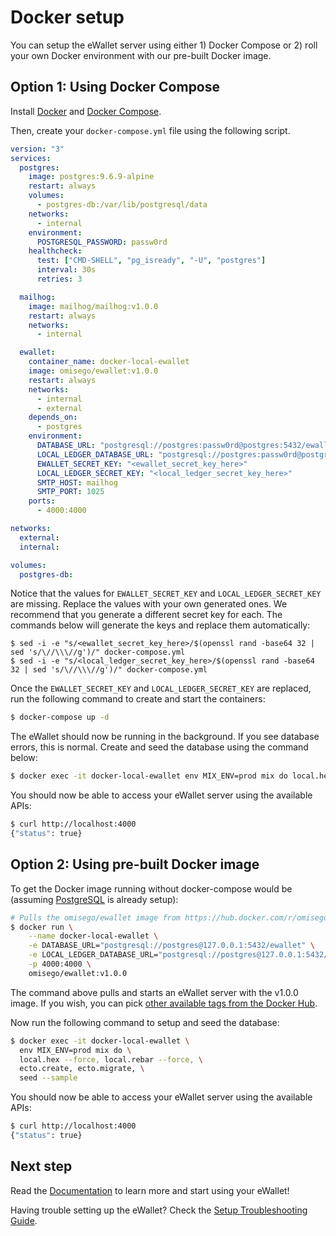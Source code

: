 # Docker setup

You can setup the eWallet server using either 1) Docker Compose or 2) roll your own Docker environment with our pre-built Docker image.

## Option 1: Using Docker Compose

Install [Docker](https://www.docker.com/get-docker) and [Docker Compose](https://docs.docker.com/compose/install/).

Then, create your `docker-compose.yml` file using the following script.

```yaml
version: "3"
services:
  postgres:
    image: postgres:9.6.9-alpine
    restart: always
    volumes:
      - postgres-db:/var/lib/postgresql/data
    networks:
      - internal
    environment:
      POSTGRESQL_PASSWORD: passw0rd
    healthcheck:
      test: ["CMD-SHELL", "pg_isready", "-U", "postgres"]
      interval: 30s
      retries: 3

  mailhog:
    image: mailhog/mailhog:v1.0.0
    restart: always
    networks:
      - internal

  ewallet:
    container_name: docker-local-ewallet
    image: omisego/ewallet:v1.0.0
    restart: always
    networks:
      - internal
      - external
    depends_on:
      - postgres
    environment:
      DATABASE_URL: "postgresql://postgres:passw0rd@postgres:5432/ewallet"
      LOCAL_LEDGER_DATABASE_URL: "postgresql://postgres:passw0rd@postgres:5432/local_ledger"
      EWALLET_SECRET_KEY: "<ewallet_secret_key_here>"
      LOCAL_LEDGER_SECRET_KEY: "<local_ledger_secret_key_here>"
      SMTP_HOST: mailhog
      SMTP_PORT: 1025
    ports:
      - 4000:4000

networks:
  external:
  internal:

volumes:
  postgres-db:
```

Notice that the values for `EWALLET_SECRET_KEY` and `LOCAL_LEDGER_SECRET_KEY` are missing. Replace the values with your own generated ones. We recommend that you generate a different secret key for each. The commands below will generate the keys and replace them automatically:

```
$ sed -i -e "s/<ewallet_secret_key_here>/$(openssl rand -base64 32 | sed 's/\//\\\//g')/" docker-compose.yml
$ sed -i -e "s/<local_ledger_secret_key_here>/$(openssl rand -base64 32 | sed 's/\//\\\//g')/" docker-compose.yml
```

Once the `EWALLET_SECRET_KEY` and `LOCAL_LEDGER_SECRET_KEY` are replaced, run the following command to create and start the containers:

```bash
$ docker-compose up -d
```

The eWallet should now be running in the background. If you see database errors, this is normal. Create and seed the database using the command below:

```bash
$ docker exec -it docker-local-ewallet env MIX_ENV=prod mix do local.hex --force, local.rebar --force, ecto.create, ecto.migrate, seed --sample
```

You should now be able to access your eWallet server using the available APIs:

```bash
$ curl http://localhost:4000
{"status": true}
```

## Option 2: Using pre-built Docker image

To get the Docker image running without docker-compose would be (assuming [PostgreSQL](https://hub.docker.com/_/postgres/) is already setup):

```bash
# Pulls the omisego/ewallet image from https://hub.docker.com/r/omisego/ewallet/
$ docker run \
    --name docker-local-ewallet \
    -e DATABASE_URL="postgresql://postgres@127.0.0.1:5432/ewallet" \
    -e LOCAL_LEDGER_DATABASE_URL="postgresql://postgres@127.0.0.1:5432/local_ledger" \
    -p 4000:4000 \
    omisego/ewallet:v1.0.0
```

The command above pulls and starts an eWallet server with the v1.0.0 image. If you wish, you can pick [other available tags from the Docker Hub](https://hub.docker.com/r/omisego/ewallet/tags/).

Now run the following command to setup and seed the database:

```bash
$ docker exec -it docker-local-ewallet \
  env MIX_ENV=prod mix do \
  local.hex --force, local.rebar --force, \
  ecto.create, ecto.migrate, \
  seed --sample
```

You should now be able to access your eWallet server using the available APIs:

```bash
$ curl http://localhost:4000
{"status": true}
```

## Next step

Read the [Documentation](/README.md/#documentation) to learn more and start using your eWallet!

Having trouble setting up the eWallet? Check the [Setup Troubleshooting Guide](troubleshooting.md).
